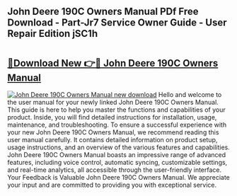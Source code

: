 ## John Deere 190C Owners Manual PDf Free Download - Part-Jr7 Service Owner Guide - User Repair Edition jSC1h

# <h2><a href="http://bc89962.oget.top/?id=John+Deere+190C+Owners+Manual">🔗Download New 👉🔴 John Deere 190C Owners Manual</a></h2>

[![John Deere 190C Owners Manual new download](https://i.imgur.com/5g1atiW.png)](http://bc89962.oget.top/?id=John+Deere+190C+Owners+Manual)
Hello and welcome to the user manual for your newly linked John Deere 190C Owners Manual. This guide is here to help you master the functions and capabilities of your product. Inside, you will find detailed instructions for installation, usage, maintenance, and troubleshooting. To ensure a successful experience with your new John Deere 190C Owners Manual, we recommend reading this user manual carefully. It contains detailed information on product setup, usage instructions, and an overview of the various features and capabilities. John Deere 190C Owners Manual boasts an impressive range of advanced features, including voice control, automatic syncing, customizable settings, and real-time analytics, all accessible through the user-friendly interface. Your Feedback is Valuable John Deere 190C Owners Manual. We appreciate your input and are committed to providing you with exceptional service.
